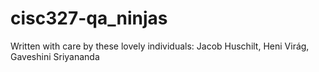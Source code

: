 # cisc327-qa_ninjas

Written with care by these lovely individuals: Jacob Huschilt, Heni Virág, Gaveshini Sriyananda
